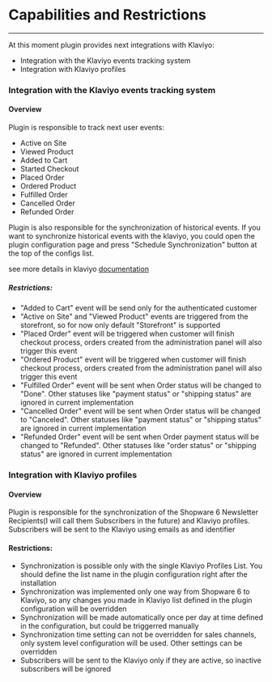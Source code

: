 Capabilities and Restrictions
==============================
***

At this moment plugin provides next integrations with Klaviyo:

* Integration with the Klaviyo events tracking system
* Integration with Klaviyo profiles

### Integration with the Klaviyo events tracking system

#### Overview

Plugin is responsible to track next user events:
* Active on Site
* Viewed Product
* Added to Cart
* Started Checkout
* Placed Order
* Ordered Product
* Fulfilled Order 
* Cancelled Order
* Refunded Order

Plugin is also responsible for the synchronization of historical events. If you want to synchronize historical events 
with the klaviyo, you could open the plugin configuration page and press "Schedule Synchronization" button at the top
of the configs list.

see more details in klaviyo [documentation](https://help.klaviyo.com/hc/en-us/articles/115005082927-Integrate-a-Custom-Ecommerce-Cart-or-Platform)

##### Restrictions:
* "Added to Cart" event will be send only for the authenticated customer
* "Active on Site" and "Viewed Product" events are triggered from the storefront, so for now only default "Storefront"
is supported
* "Placed Order" event will be triggered when customer will finish checkout process, orders created from the 
administration panel will also trigger this event
* "Ordered Product" event will be triggered when customer will finish checkout process, orders created from the
administration panel will also trigger this event
* "Fulfilled Order" event will be sent when Order status will be changed to "Done". Other statuses like "payment status"
or "shipping status" are ignored in current implementation
* "Cancelled Order" event will be sent when Order status will be changed to "Canceled". Other statuses like "payment status"
  or "shipping status" are ignored in current implementation
* "Refunded Order" event will be sent when Order payment status will be changed to "Refunded". Other statuses like "order status"
  or "shipping status" are ignored in current implementation

### Integration with Klaviyo profiles
#### Overview

Plugin is responsible for the synchronization of the Shopware 6 Newsletter Recipients(I will call them Subscribers in the future)
and Klaviyo profiles. Subscribers will be sent to the Klaviyo using emails as and identifier 

#### Restrictions:
* Synchronization is possible only with the single Klaviyo Profiles List. 
You should define the list name in the plugin configuration right after the installation 
* Synchronization was implemented only one way from Shopware 6 to Klaviyo, so any changes you made in Klaviyo list 
defined in the plugin configuration will be overridden
* Synchronization will be made automatically once per day at time defined in the configuration, but could be triggerred manually
* Synchronization time setting can not be overridden for sales channels, only system level configuration will be used. Other settings can be overridden
* Subscribers will be sent to the Klaviyo only if they are active, so inactive subscribers will be ignored